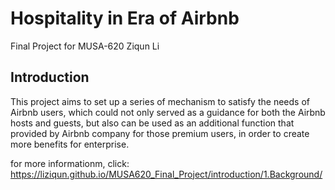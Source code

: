 # Hospitality in Era of Airbnb
Final Project for MUSA-620
Ziqun Li

## Introduction
This project aims to set up a series of mechanism to satisfy the needs of Airbnb users, which could not only served as a guidance for both the Airbnb hosts and guests, but also can be used as an additional function that provided by Airbnb company for those premium users, in order to create more benefits for enterprise.

for more informationm, click: https://liziqun.github.io/MUSA620_Final_Project/introduction/1.Background/
